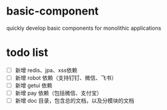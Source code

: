 # basic-component
quickly develop basic components for monolithic applications

# todo list
- [ ] 新增 redis、jpa、xss依赖
- [ ] 新增 robot 依赖（支持钉钉、微信、飞书）
- [ ] 新增 getui 依赖
- [ ] 新增 pay 依赖（包括微信、支付宝）
- [ ] 新增 doc 目录，包含总的文档，以及分模块的文档
